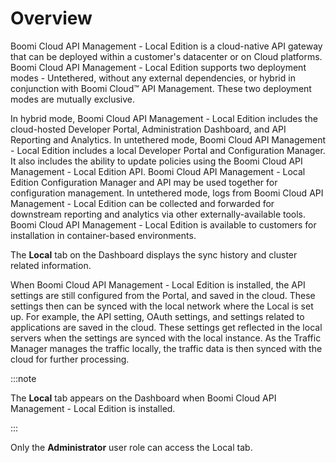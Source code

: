 ﻿---
sidebar_position: 1
---

# Overview

<head>
  <meta name="guidename" content="API Management"/>
  <meta name="context" content="GUID-f5c11dba-61e1-43bd-b511-a4da99885793"/>
</head>

Boomi Cloud API Management - Local Edition is a cloud-native API gateway that can be deployed within a customer's datacenter or on Cloud platforms. Boomi Cloud API Management - Local Edition supports two deployment modes - Untethered, without any external dependencies, or hybrid in conjunction with Boomi Cloud™ API Management. These two deployment modes are mutually exclusive.

In hybrid mode, Boomi Cloud API Management - Local Edition includes the cloud-hosted Developer Portal, Administration Dashboard, and API Reporting and Analytics. In untethered mode, Boomi Cloud API Management - Local Edition includes a local Developer Portal and Configuration Manager. It also includes the ability to update policies using the Boomi Cloud API Management - Local Edition API. Boomi Cloud API Management - Local Edition Configuration Manager and API may be used together for configuration management. In untethered mode, logs from Boomi Cloud API Management - Local Edition can be collected and forwarded for downstream reporting and analytics via other externally-available tools. Boomi Cloud API Management - Local Edition is available to customers for installation in container-based environments. 

The **Local** tab on the Dashboard displays the sync history and cluster related information.

When Boomi Cloud API Management - Local Edition is installed, the API settings are still configured from the Portal, and saved in the cloud. These settings then can be synced with the local network where the Local is set up. For example, the API setting, OAuth settings, and settings related to applications are saved in the cloud. These settings get reflected in the local servers when the settings are synced with the local instance. As the Traffic Manager manages the traffic locally, the traffic data is then synced with the cloud for further processing. 

:::note

The **Local** tab appears on the Dashboard when Boomi Cloud API Management - Local Edition is installed. 

:::

Only the **Administrator** user role can access the Local tab.
